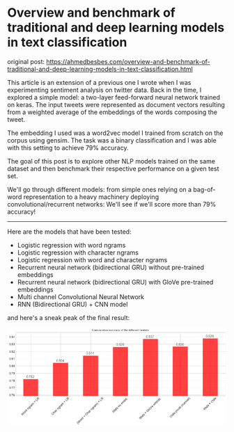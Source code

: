 # Overview and benchmark of traditional and deep learning models in text classification

original post: https://ahmedbesbes.com/overview-and-benchmark-of-traditional-and-deep-learning-models-in-text-classification.html

This article is an extension of a previous one I wrote when I was experimenting sentiment analysis on twitter data. Back in the time, I explored a simple model: a two-layer feed-forward neural network trained on keras. The input tweets were represented as document vectors resulting from a weighted average of the embeddings of the words composing the tweet.

The embedding I used was a word2vec model I trained from scratch on the corpus using gensim. The task was a binary classification and I was able with this setting to achieve 79% accuracy.

The goal of this post is to explore other NLP models trained on the same dataset and then benchmark their respective performance on a given test set.

We'll go through different models: from simple ones relying on a bag-of-word representation to a heavy machinery deploying convolutional/recurrent networks: We'll see if we'll score more than 79% accuracy!


----------

Here are the models that have been tested:

- Logistic regression with word ngrams
- Logistic regression with character ngrams
- Logistic regression with word and character ngrams
- Recurrent neural network (bidirectional GRU) without pre-trained embeddings
- Recurrent neural network (bidirectional GRU) with GloVe pre-trained embeddings
- Multi channel Convolutional Neural Network
- RNN (Bidirectional GRU) + CNN model

and here's a sneak peak of the final result:

![benchmark](images/article_5/benchmark.png)
